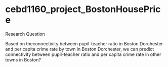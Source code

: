 # cebd1160_project_BostonHousePrice

Research Question

Based on theconnectivity between pupil-teacher ratio in  Boston Dorchester and per capita crime rate by town in Boston Dorchester, we can predict connectivity between pupil-teacher ratio and  per capita crime rate in other towns in Boston?
